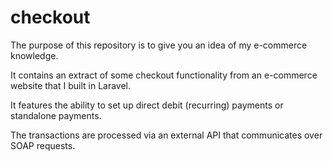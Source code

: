 # checkout

The purpose of this repository is to give you an idea of my e-commerce knowledge.

It contains an extract of some checkout functionality from an e-commerce website that I built in Laravel.

It features the ability to set up direct debit (recurring) payments or standalone payments.

The transactions are processed via an external API that communicates over SOAP requests.
